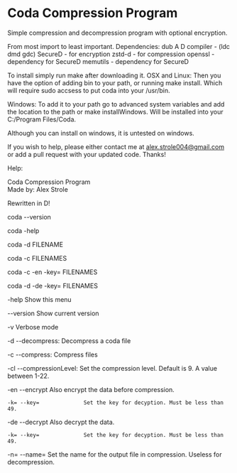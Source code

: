 # Coda Compression Program
Simple compression and decompression program with optional encryption.

From most import to least important.
Dependencies:
  dub
  A D compiler  - (ldc dmd gdc)
  SecureD       - for encryption
  zstd-d        - for compression
  openssl       - dependency for SecureD
  memutils      - dependency for SecureD
  
To install simply run make after downloading it.
OSX and Linux:
  Then you have the option of adding bin to your path, or running make install. Which will require sudo accsess to put coda into your /usr/bin.
  
Windows:
  To add it to your path go to advanced system variables and add the location to the path or make installWindows. Will be installed into your C:/Program Files/Coda.
  
 Although you can install on windows, it is untested on windows.
  
If you wish to help, please either contact me at alex.strole004@gmail.com or add a pull request with your updated code.
Thanks!
 
Help:

  Coda Compression Program  
  Made by: Alex Strole

  Rewritten in D!

  coda --version
  
  coda -help
  
  coda -d FILENAME
  
  coda -c FILENAMES
  
  coda -c -en -key= FILENAMES
  
  coda -d -de -key= FILENAMES

  -help					Show this menu
  
  --version				Show current version
  
  -v						Verbose mode
  
  -d  --decompress:		Decompress a coda file
  
  -c  --compress:			Compress files
  
  -cl --compressionLevel:	Set the compression level. Default is 9. A value between 1-22.
  
  -en  --encrypt			Also encrypt the data before compression.
  
    -k= --key=				Set the key for decyption. Must be less than 49.
  
  -de --decrypt				Also decrypt the data.
  
    -k= --key=				Set the key for decyption. Must be less than 49.
  
  -n= --name=				Set the name for the output file in compression. Useless for decompression.
 
